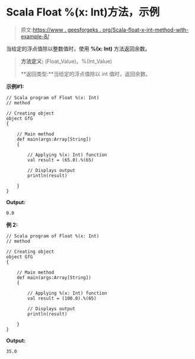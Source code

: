 # Scala Float %(x: Int)方法，示例

> 原文:[https://www . geesforgeks . org/Scala-float-x-int-method-with-example-8/](https://www.geeksforgeeks.org/scala-float-x-int-method-with-example-8/)

当给定的浮点值除以整数值时，使用 **%(x: Int)** 方法返回余数。

> **方法定义:** (Float_Value)。%(Int_Value)
> 
> **返回类型:**当给定的浮点值除以 int 值时，返回余数。

**示例#1:**

```
// Scala program of Float %(x: Int)
// method

// Creating object
object GfG
{ 

    // Main method
    def main(args:Array[String])
    {

        // Applying %(x: Int) function
        val result = (65.0).%(65)

        // Displays output
        println(result)

    }
} 
```

**Output:**

```
0.0

```

**例 2:**

```
// Scala program of Float %(x: Int)
// method

// Creating object
object GfG
{ 

    // Main method
    def main(args:Array[String])
    {

        // Applying %(x: Int) function
        val result = (100.0).%(65)

        // Displays output
        println(result)

    }
} 
```

**Output:**

```
35.0

```